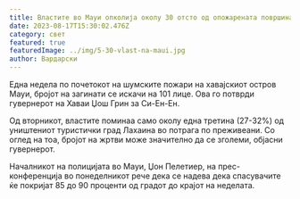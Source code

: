 ```yaml
---
title: Властите во Мауи опколија околу 30 отсто од опожарената површина
date: 2023-08-17T15:30:02.476Z
category: свет
featured: true
featuredImage: ../img/5-30-vlast-na-maui.jpg
author: Вардарски
---
```

Една недела по почетокот на шумските пожари на хавајскиот остров Мауи, бројот на загинати се искачи на 101 лице. Ова го потврди гувернерот на Хаваи Џош Грин за Си-Ен-Ен.

Од вторникот, властите поминаа само околу една третина (27-32%) од уништениот туристички град Лахаина во потрага по преживеани. Со оглед на тоа, бројот на жртви може значително да се зголеми, објасни гувернерот.

Началникот на полицијата во Мауи, Џон Пелетиер, на прес-конференција во понеделникот рече дека се надева дека спасувачите ќе покријат 85 до 90 проценти од градот до крајот на неделата.